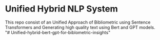# Unified Hybrid NLP System
This repo consist of an Unified Approach of Bibliometric using Sentence Transformers and Generating high quality text using Bert and GPT models.
"# Unified-hybrid-bert-gpt-for-biblometric-insights" 
